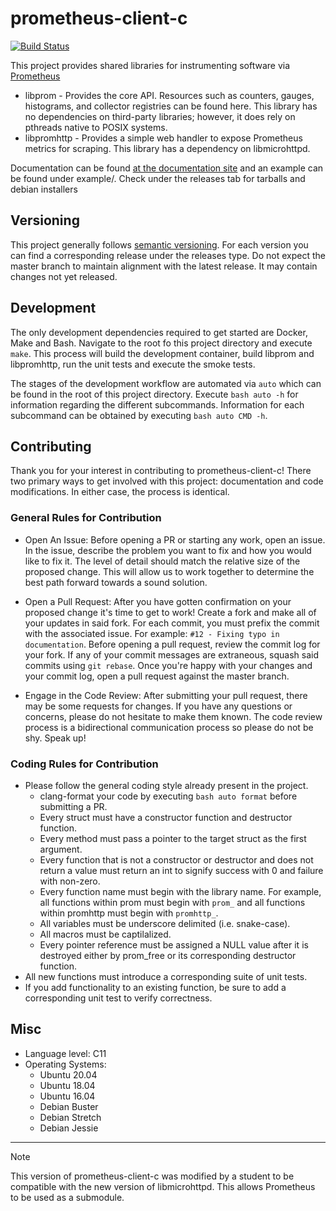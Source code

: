 # prometheus-client-c

[![Build Status](https://github.com/digitalocean/prometheus-client-c/workflows/CI/badge.svg)](https://github.com/digitalocean/prometheus-client-c/actions)

This project provides shared libraries for instrumenting software via [Prometheus](https://prometheus.io)

* libprom - Provides the core API. Resources such as counters, gauges, histograms, and
  collector registries can be found here. This library has no dependencies on third-party
  libraries; however, it does rely on pthreads native to POSIX systems.
* libpromhttp - Provides a simple web handler to expose Prometheus metrics for scraping.
  This library has a dependency on libmicrohttpd.

Documentation can be found
[at the documentation site](https://digitalocean.github.io/prometheus-client-c/)
and an example can be found under example/. Check under the releases tab for tarballs and debian installers

## Versioning

This project generally follows [semantic versioning](https://semver.org). For each version you can find a corresponding
release under the releases type. Do not expect the master branch to maintain alignment with the latest release. It may
contain changes not yet released.

## Development

The only development dependencies required to get started are Docker, Make and Bash. Navigate to the root fo this
project directory and execute `make`. This process will build the development container, build libprom and libpromhttp,
run the unit tests and execute the smoke tests.

The stages of the development workflow are automated via `auto` which can be found in the root of this project directory.
Execute `bash auto -h` for information regarding the different subcommands. Information for each subcommand can be
obtained by executing `bash auto CMD -h`.

## Contributing

Thank you for your interest in contributing to prometheus-client-c! There two primary ways to get involved with this
project: documentation and code modifications.  In either case, the process is identical.

### General Rules for Contribution

* Open An Issue: Before opening a PR or starting any work, open an issue.  In the issue, describe the problem you
want to fix and how you would like to fix it.  The level of detail should match the relative size of the proposed change.
This will allow us to work together to determine the best path forward towards a sound solution.

* Open a Pull Request: After you have gotten confirmation on your proposed change it's time to get to work! Create a
fork and make all of your updates in said fork. For each commit, you must prefix the commit with the associated issue.
For example: `#12 - Fixing typo in documentation`. Before opening a pull request, review the commit log for your fork.
If any of your commit messages are extraneous, squash said commits using `git rebase`. Once you're happy with your
changes and your commit log, open a pull request against the master branch.

* Engage in the Code Review: After submitting your pull request, there may be some requests for changes.  If you have
any questions or concerns, please do not hesitate to make them known.  The code review process is a bidirectional
communication process so please do not be shy. Speak up!

### Coding Rules for Contribution

* Please follow the general coding style already present in the project.
  * clang-format your code by executing `bash auto format` before submitting a PR.
  * Every struct must have a constructor function and destructor function.
  * Every method must pass a pointer to the target struct as the first argument.
  * Every function that is not a constructor or destructor and does not return a value must return an int to signify
    success with 0 and failure with non-zero.
  * Every function name must begin with the library name. For example, all functions within prom must begin with `prom_`
    and all functions within promhttp must begin with `promhttp_`.
  * All variables must be underscore delimited (i.e. snake-case).
  * All macros must be captilalized.
  * Every pointer reference must be assigned a NULL value after it is destroyed either by prom_free or its
    corresponding destructor function.
* All new functions must introduce a corresponding suite of unit tests.
* If you add functionality to an existing function, be sure to add a corresponding unit test to verify correctness.

## Misc

* Language level: C11
* Operating Systems:
  * Ubuntu 20.04
  * Ubuntu 18.04
  * Ubuntu 16.04
  * Debian Buster
  * Debian Stretch
  * Debian Jessie

---

> [!NOTE]
> This version of prometheus-client-c was modified by a student to be compatible with the new version of libmicrohttpd. This allows Prometheus to be used as a submodule.
